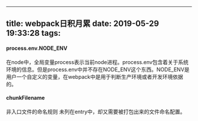 <!--
 * @Description: In User Settings Edit
 * @Author: your name
 * @Date: 2019-05-29 19:33:28
 * @LastEditTime: 2019-08-12 20:34:11
 * @LastEditors: Please set LastEditors
 -->
---
title: webpack日积月累
date: 2019-05-29 19:33:28
tags:
---

#### process.env.NODE_ENV

在node中，全局变量process表示当前node进程。process.env包含着关于系统环境的信息。但是process.env中并不存在NODE_ENV这个东西。NODE_ENV是用户一个自定义的变量，在webpack中是用于判断生产环境或者开发环境依据的。

#### chunkFilename
非入口文件的命名规则
未列在entry中，却又需要被打包出来的文件命名配置。